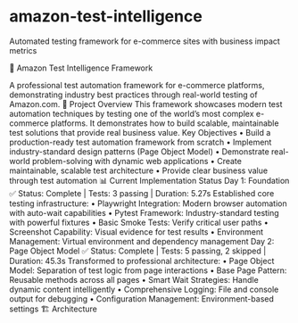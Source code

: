 # amazon-test-intelligence
Automated testing framework for e-commerce sites with business impact metrics 

🚀 Amazon Test Intelligence Framework





A professional test automation framework for e-commerce platforms, demonstrating industry best practices through real-world testing of Amazon.com.
🎯 Project Overview
This framework showcases modern test automation techniques by testing one of the world’s most complex e-commerce platforms. It demonstrates how to build scalable, maintainable test solutions that provide real business value.
Key Objectives
	•	Build a production-ready test automation framework from scratch
	•	Implement industry-standard design patterns (Page Object Model)
	•	Demonstrate real-world problem-solving with dynamic web applications
	•	Create maintainable, scalable test architecture
	•	Provide clear business value through test automation
📊 Current Implementation Status
Day 1: Foundation ✅
Status: Complete | Tests: 3 passing | Duration: 5.27s
Established core testing infrastructure:
	•	Playwright Integration: Modern browser automation with auto-wait capabilities
	•	Pytest Framework: Industry-standard testing with powerful fixtures
	•	Basic Smoke Tests: Verify critical user paths
	•	Screenshot Capability: Visual evidence for test results
	•	Environment Management: Virtual environment and dependency management
Day 2: Page Object Model ✅
Status: Complete | Tests: 5 passing, 2 skipped | Duration: 45.3s
Transformed to professional architecture:
	•	Page Object Model: Separation of test logic from page interactions
	•	Base Page Pattern: Reusable methods across all pages
	•	Smart Wait Strategies: Handle dynamic content intelligently
	•	Comprehensive Logging: File and console output for debugging
	•	Configuration Management: Environment-based settings
🏗️ Architecture
